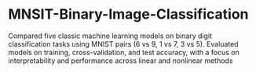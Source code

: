 # MNSIT-Binary-Image-Classification
Compared five classic machine learning models on binary digit classification tasks using MNIST pairs (6 vs 9, 1 vs 7, 3 vs 5). Evaluated models on training, cross-validation, and test accuracy, with a focus on interpretability and performance across linear and nonlinear methods
